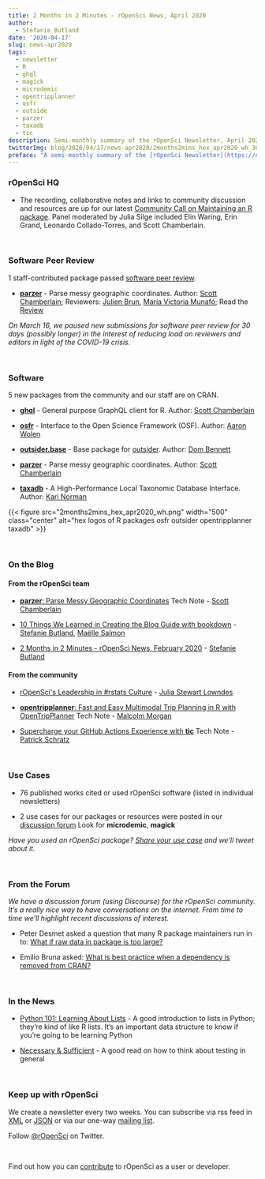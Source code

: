 ```yaml
---
title: 2 Months in 2 Minutes - rOpenSci News, April 2020
author:
  - Stefanie Butland
date: '2020-04-17'
slug: news-apr2020
tags:
  - newsletter
  - R
  - ghql
  - magick
  - microdemic
  - opentripplanner
  - osfr
  - outside
  - parzer
  - taxadb
  - tic
description: Semi-monthly summary of the rOpenSci Newsletter, April 2020
twitterImg: blog/2020/04/17/news-apr2020/2months2mins_hex_apr2020_wh_300.png
preface: "A semi-monthly summary of the [rOpenSci Newsletter](https://news.ropensci.org/) including software reviews, packages on CRAN, use cases, posts from staff and community, and events. March 2 to April 13, 2020"
---
```


### rOpenSci HQ

* The recording, collaborative notes and links to community discussion and resources are up for our latest [Community Call on Maintaining an R package](/commcalls/2020-03-18/). Panel moderated by Julia Silge included Elin Waring, Erin Grand, Leonardo Collado-Torres, and Scott Chamberlain.

&nbsp;

### Software Peer Review

1 staff-contributed package passed [software peer review](/software-review/).

<!---- alphabetical order. For link to package, use 1) https://docs.ropensci.org/pkgname when docs are rendered without errors or bad links to images or 2) to the source code page e.g. https://github.com/ropensci/grainchanger when docs page has errors
---->
* **[parzer](https://docs.ropensci.org/parzer/)** - Parse messy geographic coordinates. Author: [Scott Chamberlain](/author/scott-chamberlain/); Reviewers: [Julien Brun](https://github.com/brunj7), [María Victoria Munafó](https://github.com/mvickm); Read the [Review](https://github.com/ropensci/onboarding/issues/341)

_On March 16, we paused new submissions for software peer review for 30 days (possibly longer) in the interest of reducing load on reviewers and editors in light of the COVID-19 crisis._ 

<!---- _Consider [submitting your package](https://devguide.ropensci.org/softwarereviewintro.html) or [volunteering to review](https://devguide.ropensci.org/softwarereviewintro.html#whyreview)._ ---->

&nbsp;

### Software

5 new packages from the community and our staff are on CRAN.

* **[ghql](https://docs.ropensci.org/ghql/)** - General purpose GraphQL client for R. Author: [Scott Chamberlain](/author/scott-chamberlain/)

* **[osfr](https://docs.ropensci.org/osfr/)** - Interface to the Open Science Framework (OSF). Author: [Aaron Wolen](https://github.com/aaronwolen)

* **[outsider.base](https://docs.ropensci.org/outsider.base/)** - Base package for [outsider](https://docs.ropensci.org/outsider/). Author: [Dom Bennett](/author/dom-bennett/)

* **[parzer](https://docs.ropensci.org/parzer/)** - Parse messy geographic coordinates. Author: [Scott Chamberlain](/author/scott-chamberlain/)

* **[taxadb](https://docs.ropensci.org/taxadb/)** - A High-Performance Local Taxonomic Database Interface. Author: [Kari Norman](/author/kari-norman/)


{{< figure src="2months2mins_hex_apr2020_wh.png" width="500" class="center" alt="hex logos of R packages osfr outsider opentripplanner taxadb" >}}

&nbsp;

### On the Blog

#### From the rOpenSci team

* [**parzer**: Parse Messy Geographic Coordinates](/technotes/2020/03/19/parzer/) Tech Note - [Scott Chamberlain](/author/scott-chamberlain/)

* [10 Things We Learned in Creating the Blog Guide with bookdown](/blog/2020/04/07/bookdown-learnings/) - [Stefanie Butland](/author/stefanie-butland/), [Maëlle Salmon](/author/ma%C3%ABlle-salmon/)

* [2 Months in 2 Minutes - rOpenSci News, February 2020](/blog/2020/02/20/news-feb2020/) - [Stefanie Butland](/author/stefanie-butland/)


#### From the community

* [rOpenSci's Leadership in #rstats Culture](/blog/2020/02/21/ropensci-leadership/) - [Julia Stewart Lowndes](/author/julia-stewart-lowndes/)

* [**opentripplanner**: Fast and Easy Multimodal Trip Planning in R with OpenTripPlanner](/technotes/2020/02/25/opentripplanner/) Tech Note - [Malcolm Morgan](/author/malcolm-morgan/)

* [Supercharge your GitHub Actions Experience with **tic**](/technotes/2020/03/13/tic-ghactions/) Tech Note - [Patrick Schratz](/author/patrick-schratz/)

&nbsp;

### Use Cases

* 76 published works cited or used rOpenSci software (listed in individual newsletters)

* 2 use cases for our packages or resources were posted in our [discussion forum](https://discuss.ropensci.org/c/usecases) Look for **microdemic**, **magick**

_Have you used an rOpenSci package? [Share your use case](https://discuss.ropensci.org/c/usecases) and we’ll tweet about it._

&nbsp;

### From the Forum

_We have a discussion forum (using Discourse) for the rOpenSci community. It’s a really nice way to have conversations on the internet. From time to time we’ll highlight recent discussions of interest._

* Peter Desmet asked a question that many R package maintainers run in to: [What if raw data in package is too large?](https://discuss.ropensci.org/t/what-if-raw-data-in-package-is-too-large/1955)

* Emilio Bruna asked: [What is best practice when a dependency is removed from CRAN?](https://discuss.ropensci.org/t/what-is-best-practice-when-a-dependency-is-removed-from-cran/1971)

&nbsp;

### In the News

* [Python 101: Learning About Lists](https://www.blog.pythonlibrary.org/2020/03/10/python-101-learning-about-lists/) - A good introduction to lists in Python; they’re kind of like R lists. It’s an important data structure to know if you’re going to be learning Python

* [Necessary & Sufficient](https://blog.testdouble.com/posts/2020-02-25-necessary-and-sufficient/) - A good read on how to think about testing in general


&nbsp;


### Keep up with rOpenSci

We create a newsletter every two weeks. You can subscribe via rss feed in [XML](https://news.ropensci.org/feed.xml) or [JSON](https://news.ropensci.org/feed.json) or via our one-way [mailing list](/#subscribe).

Follow [@rOpenSci](https://twitter.com/ropensci) on Twitter.

&nbsp;

Find out how you can [contribute](https://devguide.ropensci.org/contributingguide.html) to rOpenSci as a user or developer.